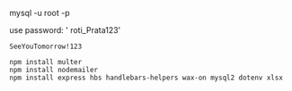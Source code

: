 mysql -u root -p

use password: ' roti_Prata123'
```
SeeYouTomorrow!123

npm install multer
npm install nodemailer
npm install express hbs handlebars-helpers wax-on mysql2 dotenv xlsx
